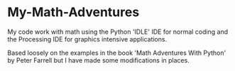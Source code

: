 # My-Math-Adventures

My code work with math using the Python 'IDLE' IDE for normal coding and the Processing IDE for graphics intensive applications.

Based loosely on the examples in the book 'Math Adventures With Python' by Peter Farrell but I have made some modifications in places.
